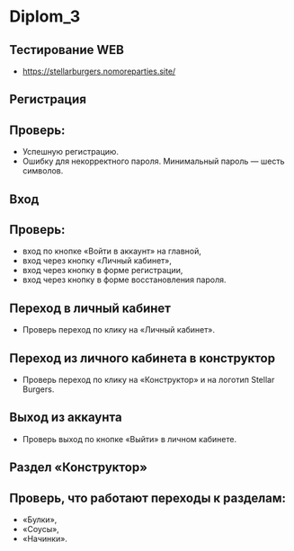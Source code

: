 # Diplom_3

## Тестирование WEB
- https://stellarburgers.nomoreparties.site/

## Регистрация
## Проверь:
- Успешную регистрацию.
- Ошибку для некорректного пароля. Минимальный пароль — шесть символов.
## Вход
## Проверь:
- вход по кнопке «Войти в аккаунт» на главной,
- вход через кнопку «Личный кабинет»,
- вход через кнопку в форме регистрации,
- вход через кнопку в форме восстановления пароля.
## Переход в личный кабинет
- Проверь переход по клику на «Личный кабинет».
## Переход из личного кабинета в конструктор
- Проверь переход по клику на «Конструктор» и на логотип Stellar Burgers.
## Выход из аккаунта
- Проверь выход по кнопке «Выйти» в личном кабинете.
## Раздел «Конструктор»
## Проверь, что работают переходы к разделам:
- «Булки»,
- «Соусы»,
- «Начинки».
